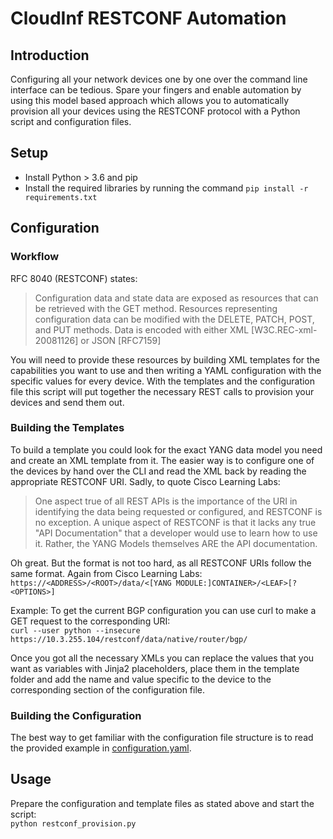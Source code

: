 # CloudInf RESTCONF Automation
## Introduction
Configuring all your network devices one by one over the command line interface can be tedious. Spare your fingers and enable automation by using this model based approach which allows you to automatically provision all your devices using the RESTCONF protocol with a Python script and configuration files.

## Setup
- Install Python > 3.6 and pip
- Install the required libraries by running the command `pip install -r requirements.txt`

## Configuration
### Workflow
RFC 8040 (RESTCONF) states:
>Configuration data and state data are exposed as resources that can be retrieved with the GET method. Resources representing configuration data can be modified with the DELETE, PATCH, POST, and PUT methods. Data is encoded with either XML [W3C.REC-xml-20081126] or JSON [RFC7159]

You will need to provide these resources by building XML templates for the capabilities you want to use and then writing a YAML configuration with the specific values for every device. With the templates and the configuration file this script will put together the necessary REST calls to provision your devices and send them out.

### Building the Templates
To build a template you could look for the exact YANG data model you need and create an XML template from it. The easier way is to configure one of the devices by hand over the CLI and read the XML back by reading the appropriate RESTCONF URI. Sadly, to quote Cisco Learning Labs:
>One aspect true of all REST APIs is the importance of the URI in identifying the data being requested or configured, and RESTCONF is no exception. A unique aspect of RESTCONF is that it lacks any true "API Documentation" that a developer would use to learn how to use it. Rather, the YANG Models themselves ARE the API documentation.

Oh great. But the format is not too hard, as all RESTCONF URIs follow the same format. Again from Cisco Learning Labs:  
```https://<ADDRESS>/<ROOT>/data/<[YANG MODULE:]CONTAINER>/<LEAF>[?<OPTIONS>]```

Example: To get the current BGP configuration you can use curl to make a GET request to the corresponding URI:  
```curl --user python --insecure https://10.3.255.104/restconf/data/native/router/bgp/```

Once you got all the necessary XMLs you can replace the values that you want as variables with Jinja2 placeholders, place them in the template folder and add the name and value specific to the device to the corresponding section of the configuration file.

### Building the Configuration
The best way to get familiar with the configuration file structure is to read the provided example in [configuration.yaml](../master/configuration.yaml).

## Usage
Prepare the configuration and template files as stated above and start the script:  
`python restconf_provision.py`

